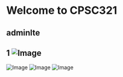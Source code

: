 # Welcome to CPSC321
## adminlte
## 1 ![Image](https://github.com/warayutkhanka/CPSC321_63_1_HCI/blob/gh-pages/adminlte/Profile.png)
![Image](https://github.com/warayutkhanka/CPSC321_63_1_HCI/blob/gh-pages/adminlte/contacts.png)
![Image](https://github.com/warayutkhanka/CPSC321_63_1_HCI/blob/gh-pages/adminlte/E-commerce.png)
![Image](https://github.com/warayutkhanka/CPSC321_63_1_HCI/blob/gh-pages/adminlte/Gallery.png)
